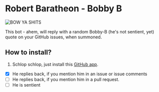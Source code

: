 # Robert Baratheon - Bobby B

![BOW YA SHITS](https://i.redd.it/k7k0lnlihdiz.jpg)

This bot - ahem, will reply with a random Bobby-B (he's not sentient, yet) quote on your GitHub issues, when summoned.

## How to install?
1. Schlop schlop, just install this [GitHub app](https://github.com/apps/king-bobby-b-bot).

- [x] He replies back, if you mention him in an issue or issue comments
- [ ] He replies back, if you mention him in a pull request.
- [ ] He is sentient
